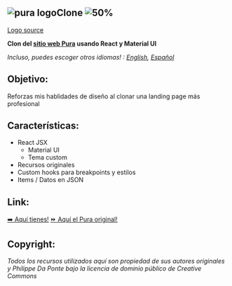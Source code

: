## ![pura logo](https://uploads-ssl.webflow.com/5942027145541375fd9eaa52/594442fdbec15a6c5ec80fa9_pura.png)Clone ![50%](https://progress-bar.dev/50)

[Logo source](https://uploads-ssl.webflow.com/5942027145541375fd9eaa52/594442fdbec15a6c5ec80fa9_pura.png)

**Clon del [sitio web Pura](http://puraland.webflow.io/) usando React y Material UI**

_Incluso, puedes escoger otros idiomas! : [English](README.md), [Español](README.es.md)_

## Objetivo:

Reforzas mis hablidades de diseño al clonar una landing page más profesional

## Características:

- React JSX
  - Material UI
  - Tema custom
- Recursos originales
- Custom hooks para breakpoints y estilos
- Items / Datos en JSON

## Link:

[:arrow_right: Aquí tienes!](https://pura-clone.vercel.app/)
[:fast_forward: Aquí el Pura original!](http://puraland.webflow.io/)

## Copyright:

_Todos los recursos utilizados aquí son propiedad de sus autores originales y Philippe Da Ponte bajo la licencia de dominio público de Creative Commons_
